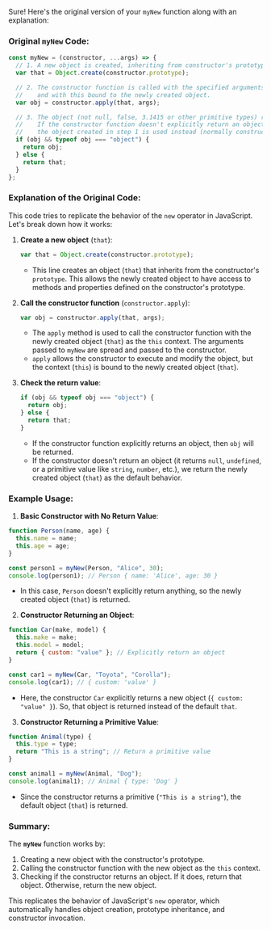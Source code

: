 Sure! Here's the original version of your `myNew` function along with an explanation:

### Original `myNew` Code:

```javascript
const myNew = (constructor, ...args) => {
  // 1. A new object is created, inheriting from constructor's prototype.
  var that = Object.create(constructor.prototype);

  // 2. The constructor function is called with the specified arguments,
  //    and with this bound to the newly created object.
  var obj = constructor.apply(that, args);

  // 3. The object (not null, false, 3.1415 or other primitive types) returned by the constructor function becomes the result of the whole new expression.
  //    If the constructor function doesn't explicitly return an object,
  //    the object created in step 1 is used instead (normally constructors don't return a value, but they can choose to do so if they want to override the normal object creation process).
  if (obj && typeof obj === "object") {
    return obj;
  } else {
    return that;
  }
};
```

### Explanation of the Original Code:

This code tries to replicate the behavior of the `new` operator in JavaScript. Let's break down how it works:

1. **Create a new object** (`that`):
   ```javascript
   var that = Object.create(constructor.prototype);
   ```
   - This line creates an object (`that`) that inherits from the constructor's `prototype`. This allows the newly created object to have access to methods and properties defined on the constructor's prototype.

2. **Call the constructor function** (`constructor.apply`):
   ```javascript
   var obj = constructor.apply(that, args);
   ```
   - The `apply` method is used to call the constructor function with the newly created object (`that`) as the `this` context. The arguments passed to `myNew` are spread and passed to the constructor.
   - `apply` allows the constructor to execute and modify the object, but the context (`this`) is bound to the newly created object (`that`).

3. **Check the return value**:
   ```javascript
   if (obj && typeof obj === "object") {
     return obj;
   } else {
     return that;
   }
   ```
   - If the constructor function explicitly returns an object, then `obj` will be returned.
   - If the constructor doesn't return an object (it returns `null`, `undefined`, or a primitive value like `string`, `number`, etc.), we return the newly created object (`that`) as the default behavior.

### Example Usage:

1. **Basic Constructor with No Return Value**:

```javascript
function Person(name, age) {
  this.name = name;
  this.age = age;
}

const person1 = myNew(Person, "Alice", 30);
console.log(person1); // Person { name: 'Alice', age: 30 }
```
- In this case, `Person` doesn't explicitly return anything, so the newly created object (`that`) is returned.

2. **Constructor Returning an Object**:

```javascript
function Car(make, model) {
  this.make = make;
  this.model = model;
  return { custom: "value" }; // Explicitly return an object
}

const car1 = myNew(Car, "Toyota", "Corolla");
console.log(car1); // { custom: 'value' }
```
- Here, the constructor `Car` explicitly returns a new object (`{ custom: "value" }`). So, that object is returned instead of the default `that`.

3. **Constructor Returning a Primitive Value**:

```javascript
function Animal(type) {
  this.type = type;
  return "This is a string"; // Return a primitive value
}

const animal1 = myNew(Animal, "Dog");
console.log(animal1); // Animal { type: 'Dog' }
```
- Since the constructor returns a primitive (`"This is a string"`), the default object (`that`) is returned.

### Summary:

The **`myNew`** function works by:
1. Creating a new object with the constructor's prototype.
2. Calling the constructor function with the new object as the `this` context.
3. Checking if the constructor returns an object. If it does, return that object. Otherwise, return the new object.

This replicates the behavior of JavaScript's `new` operator, which automatically handles object creation, prototype inheritance, and constructor invocation.
